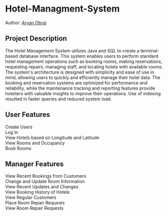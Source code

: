 # Hotel-Managment-System

Author: [Aryan Obrai](https://github.com/Ares278)

## Project Description

The Hotel Management System utilizes Java and SQL to create a terminal-based database interface. This system enables users to perform standard hotel management operations such as booking rooms, making reservations, requesting repairs, managing staff, and locating hotels with available rooms. The system's architecture is designed with simplicity and ease of use in mind, allowing users to quickly and efficiently manage their hotel data. The booking and reservation systems are optimized for performance and reliability, while the maintenance tracking and reporting features provide hoteliers with valuable insights to improve their operations. Use of indexing resulted in faster queries and reduced system load.


## User Features

Create Users  <br>
Log In  <br>
View Hotels based on Longitude and Latitude  <br>
View Rooms and Occupancy  <br>
Book Rooms  <br>

## Manager Features

View Recent Bookings from Customers  <br>
Change and Update Room Information  <br>
View Recent Updates and Changes  <br>
View Booking History of Hotels  <br>
View Regular Customers  <br>
Place Room Repair Requests  <br>
View Room Repair Requests  <br>
